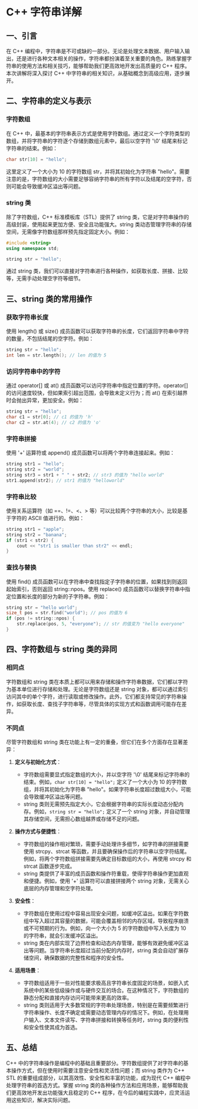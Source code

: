 # C++ 字符串详解

## 一、引言

在 C++ 编程中，字符串是不可或缺的一部分。无论是处理文本数据、用户输入输出，还是进行各种文本相关的操作，字符串都扮演着至关重要的角色。熟练掌握字符串的使用方法和相关技巧，能够帮助我们更高效地开发出高质量的 C++ 程序。本次讲解将深入探讨 C++ 中字符串的相关知识，从基础概念到高级应用，逐步展开。

## 二、字符串的定义与表示

### 字符数组

在 C++ 中，最基本的字符串表示方式是使用字符数组。通过定义一个字符类型的数组，并将字符串的字符逐个存储到数组元素中，最后以空字符 '\0' 结尾来标记字符串的结束。例如：

```cpp
char str[10] = "hello";
```

这里定义了一个大小为 10 的字符数组 str，并将其初始化为字符串 "hello"。需要注意的是，字符数组的大小需要足够容纳字符串的所有字符以及结尾的空字符，否则可能会导致缓冲区溢出等问题。

### string 类

除了字符数组，C++ 标准模板库（STL）提供了 string 类，它是对字符串操作的高级封装，使用起来更加方便、安全且功能强大。string 类动态管理字符串的存储空间，无需像字符数组那样预先指定固定大小。例如：

```cpp
#include <string>
using namespace std;

string str = "hello";
```

通过 string 类，我们可以直接对字符串进行各种操作，如获取长度、拼接、比较等，无需手动处理空字符等细节。

## 三、string 类的常用操作

### 获取字符串长度

使用 length() 或 size() 成员函数可以获取字符串的长度，它们返回字符串中字符的数量，不包括结尾的空字符。例如：

```cpp
string str = "hello";
int len = str.length(); // len 的值为 5
```

### 访问字符串中的字符

通过 operator[] 或 at() 成员函数可以访问字符串中指定位置的字符。operator[] 的访问速度较快，但如果索引超出范围，会导致未定义行为；而 at() 在索引越界时会抛出异常，更加安全。例如：

```cpp
string str = "hello";
char c1 = str[0]; // c1 的值为 'h'
char c2 = str.at(4); // c2 的值为 'o'
```

### 字符串拼接

使用 '+' 运算符或 append() 成员函数可以将两个字符串连接起来。例如：

```cpp
string str1 = "hello";
string str2 = "world";
string str3 = str1 + " " + str2; // str3 的值为 "hello world"
str1.append(str2); // str1 的值为 "helloworld"
```

### 字符串比较

使用关系运算符（如 ==、!=、<、> 等）可以比较两个字符串的大小，比较是基于字符的 ASCII 值进行的。例如：

```cpp
string str1 = "apple";
string str2 = "banana";
if (str1 < str2) {
    cout << "str1 is smaller than str2" << endl;
}
```

### 查找与替换

使用 find() 成员函数可以在字符串中查找指定子字符串的位置，如果找到则返回起始索引，否则返回 string::npos。使用 replace() 成员函数可以替换字符串中指定位置和长度的部分为新的子字符串。例如：

```cpp
string str = "hello world";
size_t pos = str.find("world"); // pos 的值为 6
if (pos != string::npos) {
    str.replace(pos, 5, "everyone"); // str 的值变为 "hello everyone"
}
```

## 四、字符数组与 string 类的异同

### 相同点

字符数组和 string 类在本质上都可以用来存储和操作字符串数据，它们都以字符为基本单位进行存储和处理。无论是字符数组还是 string 对象，都可以通过索引访问其中的单个字符，进行读取或修改操作。此外，它们都支持常见的字符串操作，如获取长度、查找子字符串等，尽管具体的实现方式和函数调用可能存在差异。

### 不同点

尽管字符数组和 string 类在功能上有一定的重叠，但它们在多个方面存在显著差异：

1. **定义与初始化方式**：
   - 字符数组需要显式指定数组的大小，并以空字符 '\0' 结尾来标记字符串的结束。例如，`char str[10] = "hello";` 定义了一个大小为 10 的字符数组，并将其初始化为字符串 "hello"。如果字符串长度超过数组大小，可能会导致缓冲区溢出等问题。
   - string 类则无需预先指定大小，它会根据字符串的实际长度动态分配内存。例如，`string str = "hello";` 定义了一个 string 对象，并自动管理其存储空间，无需担心数组越界或存储不足的问题。

2. **操作方式与便捷性**：
   - 字符数组的操作相对繁琐，需要手动处理许多细节，如字符串的拼接需要使用 strcpy、strcat 等函数，并且要确保操作后的字符串以空字符结尾。例如，将两个字符数组拼接需要先确定目标数组的大小，再使用 strcpy 和 strcat 函数逐步完成。
   - string 类提供了丰富的成员函数和操作符重载，使得字符串操作更加直观和便捷。例如，使用 '+' 运算符可以直接拼接两个 string 对象，无需关心底层的内存管理和空字符处理。

3. **安全性**：
   - 字符数组在使用过程中容易出现安全问题，如缓冲区溢出。如果在字符数组中写入超过其容量的数据，可能会覆盖相邻的内存区域，导致程序崩溃或不可预期的行为。例如，向一个大小为 5 的字符数组中写入长度为 10 的字符串，就会引发缓冲区溢出。
   - string 类在内部实现了边界检查和动态内存管理，能够有效避免缓冲区溢出等问题。当字符串长度超过当前分配的内存时，string 类会自动扩展存储空间，确保数据的完整性和程序的安全性。

4. **适用场景**：
   - 字符数组适用于一些对性能要求极高且字符串长度固定的场景，如嵌入式系统中的某些低级操作或与硬件交互的场合。在这种情况下，字符数组的静态分配和直接内存访问可能带来更高的效率。
   - string 类则适用于大多数常规的字符串处理场景，特别是在需要频繁进行字符串操作、长度不确定或需要动态管理内存的情况下。例如，在处理用户输入、文本文件读写、字符串拼接和转换等任务时，string 类的便利性和安全性使其成为首选。

## 五、总结

C++ 中的字符串操作是编程中的基础且重要部分。字符数组提供了对字符串的基本操作方式，但在使用时需要注意安全性和灵活性问题；而 string 类作为 C++ STL 的重要组成部分，以其高效性、安全性和丰富的功能，成为现代 C++ 编程中处理字符串的首选方式。掌握 string 类的各种操作方法和应用场景，能够帮助我们更高效地开发出功能强大且稳定的 C++ 程序，在今后的编程实践中，应灵活运用这些知识，解决实际问题。